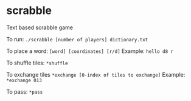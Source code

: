 # scrabble
Text based scrabble game

To run: ```./scrabble [number of players] dictionary.txt```

To place a word: ```[word] [coordinates] [r/d]```
  Example: ```hello d8 r```

To shuffle tiles: ```*shuffle```

To exchange tiles ```*exchange [0-index of tiles to exchange]```
  Example: ```*exchange 013```

To pass: ```*pass```
